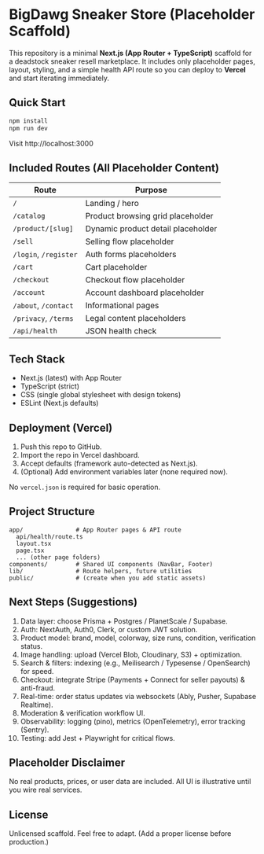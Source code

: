 # BigDawg Sneaker Store (Placeholder Scaffold)

This repository is a minimal **Next.js (App Router + TypeScript)** scaffold for a deadstock sneaker resell marketplace. It includes only placeholder pages, layout, styling, and a simple health API route so you can deploy to **Vercel** and start iterating immediately.

## Quick Start

```bash
npm install
npm run dev
```

Visit http://localhost:3000

## Included Routes (All Placeholder Content)

| Route | Purpose |
|-------|---------|
| `/` | Landing / hero |
| `/catalog` | Product browsing grid placeholder |
| `/product/[slug]` | Dynamic product detail placeholder |
| `/sell` | Selling flow placeholder |
| `/login`, `/register` | Auth forms placeholders |
| `/cart` | Cart placeholder |
| `/checkout` | Checkout flow placeholder |
| `/account` | Account dashboard placeholder |
| `/about`, `/contact` | Informational pages |
| `/privacy`, `/terms` | Legal content placeholders |
| `/api/health` | JSON health check |

## Tech Stack

- Next.js (latest) with App Router
- TypeScript (strict)
- CSS (single global stylesheet with design tokens)
- ESLint (Next.js defaults)

## Deployment (Vercel)

1. Push this repo to GitHub.
2. Import the repo in Vercel dashboard.
3. Accept defaults (framework auto-detected as Next.js).
4. (Optional) Add environment variables later (none required now).

No `vercel.json` is required for basic operation.

## Project Structure

```
app/               # App Router pages & API route
  api/health/route.ts
  layout.tsx
  page.tsx
  ... (other page folders)
components/        # Shared UI components (NavBar, Footer)
lib/               # Route helpers, future utilities
public/            # (create when you add static assets)
```

## Next Steps (Suggestions)

1. Data layer: choose Prisma + Postgres / PlanetScale / Supabase.
2. Auth: NextAuth, Auth0, Clerk, or custom JWT solution.
3. Product model: brand, model, colorway, size runs, condition, verification status.
4. Image handling: upload (Vercel Blob, Cloudinary, S3) + optimization.
5. Search & filters: indexing (e.g., Meilisearch / Typesense / OpenSearch) for speed.
6. Checkout: integrate Stripe (Payments + Connect for seller payouts) & anti-fraud.
7. Real-time: order status updates via websockets (Ably, Pusher, Supabase Realtime).
8. Moderation & verification workflow UI.
9. Observability: logging (pino), metrics (OpenTelemetry), error tracking (Sentry).
10. Testing: add Jest + Playwright for critical flows.

## Placeholder Disclaimer

No real products, prices, or user data are included. All UI is illustrative until you wire real services.

## License

Unlicensed scaffold. Feel free to adapt. (Add a proper license before production.)

